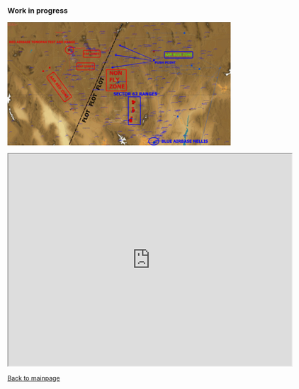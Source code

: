 ### Work in progress

![](../Images/vrf_flot.jpg)

<iframe src="https://www.google.com/maps/d/embed?mid=1PZePuO8-bXETstbVcoQbbp8PmqG1QQJY" width="640" height="480"></iframe>

[Back to mainpage](../README.md)
